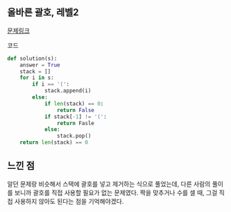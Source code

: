 ## 올바른 괄호, 레벨2

[문제링크](https://school.programmers.co.kr/learn/courses/30/lessons/12909)

코드

```python
def solution(s):
    answer = True
    stack = []
    for i in s:
        if i == '(':
            stack.append(i)
        else:
            if len(stack) == 0:
                return False
            if stack[-1] != '(':
                return Fasle
            else:
                stack.pop()
    return len(stack) == 0
```

## 느낀 점

알던 문제랑 비슷해서 스택에 괄호를 넣고 제거하는 식으로 풀었는데, 다른 사람의 풀이를 보니까 괄호를 직접 사용할 필요가 없는 문제였다. 짝을 맞추거나 수를 셀 때, 그걸 직접 사용하지 않아도 된다는 점을 기억해야겠다.
